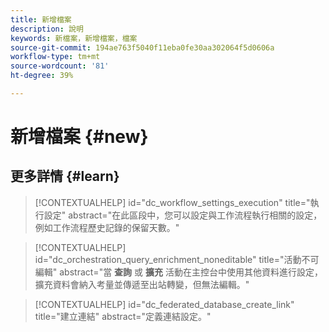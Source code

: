 ```yaml
---
title: 新增檔案
description: 說明
keywords: 新檔案，新增檔案，檔案
source-git-commit: 194ae763f5040f11eba0fe30aa302064f5d0606a
workflow-type: tm+mt
source-wordcount: '81'
ht-degree: 39%

---
```



# 新增檔案 {#new}

## 更多詳情 {#learn}

<!-- Workflow + Workflow activities-->



>[!CONTEXTUALHELP]
>id="dc_workflow_settings_execution"
>title="執行設定"
>abstract="在此區段中，您可以設定與工作流程執行相關的設定，例如工作流程歷史記錄的保留天數。"




>[!CONTEXTUALHELP]
>id="dc_orchestration_query_enrichment_noneditable"
>title="活動不可編輯"
>abstract="當 **查詢** 或 **擴充** 活動在主控台中使用其他資料進行設定，擴充資料會納入考量並傳遞至出站轉變，但無法編輯。"

<!-- Create a link -->

>[!CONTEXTUALHELP]
>id="dc_federated_database_create_link"
>title="建立連結"
>abstract="定義連結設定。"
